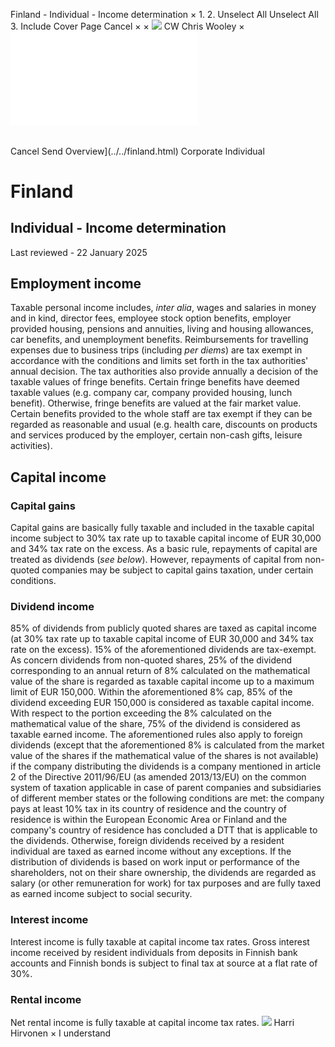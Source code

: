 Finland - Individual - Income determination
×
1.
2.
Unselect All
Unselect All
3.
Include Cover Page
Cancel
×
×
![](../../-/media/world-wide-tax-summaries/attachments/global---chris-wooley.ashx%3Frev=ac5e5f3223b34096b1afc2a6009c7320&revision=ac5e5f32-23b3-4096-b1af-c2a6009c7320&hash=859B7ADC84DC2CBEC9760E9E6EE7DE6D0A8BFCDF)
CW
Chris Wooley
×
![](income-determination.html)
######
Cancel
Send
Overview](../../finland.html)
Corporate
Individual
# Finland
## Individual - Income determination
Last reviewed - 22 January 2025
## Employment income
Taxable personal income includes, *inter alia*, wages and salaries in money and in kind, director fees, employee stock option benefits, employer provided housing, pensions and annuities, living and housing allowances, car benefits, and unemployment benefits. Reimbursements for travelling expenses due to business trips (including *per diems*) are tax exempt in accordance with the conditions and limits set forth in the tax authorities' annual decision. The tax authorities also provide annually a decision of the taxable values of fringe benefits. Certain fringe benefits have deemed taxable values (e.g. company car, company provided housing, lunch benefit). Otherwise, fringe benefits are valued at the fair market value. Certain benefits provided to the whole staff are tax exempt if they can be regarded as reasonable and usual (e.g. health care, discounts on products and services produced by the employer, certain non-cash gifts, leisure activities).
## Capital income
### Capital gains
Capital gains are basically fully taxable and included in the taxable capital income subject to 30% tax rate up to taxable capital income of EUR 30,000 and 34% tax rate on the excess.
As a basic rule, repayments of capital are treated as dividends (*see below*). However, repayments of capital from non-quoted companies may be subject to capital gains taxation, under certain conditions.
### Dividend income
85% of dividends from publicly quoted shares are taxed as capital income (at 30% tax rate up to taxable capital income of EUR 30,000 and 34% tax rate on the excess). 15% of the aforementioned dividends are tax-exempt.
As concern dividends from non-quoted shares, 25% of the dividend corresponding to an annual return of 8% calculated on the mathematical value of the share is regarded as taxable capital income up to a maximum limit of EUR 150,000. Within the aforementioned 8% cap, 85% of the dividend exceeding EUR 150,000 is considered as taxable capital income. With respect to the portion exceeding the 8% calculated on the mathematical value of the share, 75% of the dividend is considered as taxable earned income.
The aforementioned rules also apply to foreign dividends (except that the aforementioned 8% is calculated from the market value of the shares if the mathematical value of the shares is not available) if the company distributing the dividends is a company mentioned in article 2 of the Directive 2011/96/EU (as amended 2013/13/EU) on the common system of taxation applicable in case of parent companies and subsidiaries of different member states or the following conditions are met: the company pays at least 10% tax in its country of residence and the country of residence is within the European Economic Area or Finland and the company's country of residence has concluded a DTT that is applicable to the dividends. Otherwise, foreign dividends received by a resident individual are taxed as earned income without any exceptions.
If the distribution of dividends is based on work input or performance of the shareholders, not on their share ownership, the dividends are regarded as salary (or other remuneration for work) for tax purposes and are fully taxed as earned income subject to social security.
### Interest income
Interest income is fully taxable at capital income tax rates. Gross interest income received by resident individuals from deposits in Finnish bank accounts and Finnish bonds is subject to final tax at source at a flat rate of 30%.
### Rental income
Net rental income is fully taxable at capital income tax rates.
![](../../-/media/world-wide-tax-summaries/finlandharri-olavi-hirvonenfinland--harri-hirvonenjpg20220503110045670.ashx%3Frev=ab83c7c443bd41a89097dfc88469404f&revision=ab83c7c4-43bd-41a8-9097-dfc88469404f&hash=B55B2446B2954B62914D8EB096E30D0803079720)
Harri Hirvonen
×
I understand